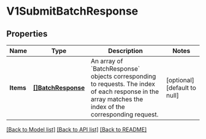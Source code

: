 # V1SubmitBatchResponse

## Properties
Name | Type | Description | Notes
------------ | ------------- | ------------- | -------------
**Items** | [**[]BatchResponse**](BatchResponse.md) | An array of &#x60;BatchResponse&#x60; objects corresponding to requests. The index of each response in the array matches the index of the corresponding request. | [optional] [default to null]

[[Back to Model list]](../README.md#documentation-for-models) [[Back to API list]](../README.md#documentation-for-api-endpoints) [[Back to README]](../README.md)

